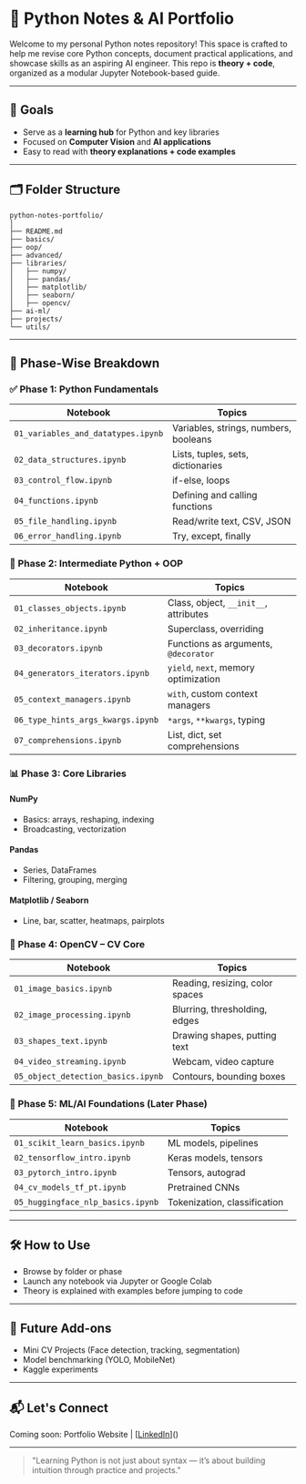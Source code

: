 # 📘 Python Notes & AI Portfolio

Welcome to my personal Python notes repository! This space is crafted to help me revise core Python concepts, document practical applications, and showcase skills as an aspiring AI engineer. This repo is **theory + code**, organized as a modular Jupyter Notebook-based guide.

---

## 🎯 Goals
- Serve as a **learning hub** for Python and key libraries
- Focused on **Computer Vision** and **AI applications**
- Easy to read with **theory explanations + code examples**

---

## 🗂️ Folder Structure
```
python-notes-portfolio/
│
├── README.md
├── basics/
├── oop/
├── advanced/
├── libraries/
│   ├── numpy/
│   ├── pandas/
│   ├── matplotlib/
│   ├── seaborn/
│   ├── opencv/
├── ai-ml/
├── projects/
└── utils/
```

---

## 🔢 Phase-Wise Breakdown

### ✅ Phase 1: Python Fundamentals
| Notebook | Topics |
|----------|--------|
| `01_variables_and_datatypes.ipynb` | Variables, strings, numbers, booleans |
| `02_data_structures.ipynb` | Lists, tuples, sets, dictionaries |
| `03_control_flow.ipynb` | if-else, loops |
| `04_functions.ipynb` | Defining and calling functions |
| `05_file_handling.ipynb` | Read/write text, CSV, JSON |
| `06_error_handling.ipynb` | Try, except, finally |

### 🧱 Phase 2: Intermediate Python + OOP
| Notebook | Topics |
|----------|--------|
| `01_classes_objects.ipynb` | Class, object, `__init__`, attributes |
| `02_inheritance.ipynb` | Superclass, overriding |
| `03_decorators.ipynb` | Functions as arguments, `@decorator` |
| `04_generators_iterators.ipynb` | `yield`, `next`, memory optimization |
| `05_context_managers.ipynb` | `with`, custom context managers |
| `06_type_hints_args_kwargs.ipynb` | `*args`, `**kwargs`, typing |
| `07_comprehensions.ipynb` | List, dict, set comprehensions |

### 📊 Phase 3: Core Libraries
#### NumPy
- Basics: arrays, reshaping, indexing
- Broadcasting, vectorization

#### Pandas
- Series, DataFrames
- Filtering, grouping, merging

#### Matplotlib / Seaborn
- Line, bar, scatter, heatmaps, pairplots

### 🎥 Phase 4: OpenCV – CV Core
| Notebook | Topics |
|----------|--------|
| `01_image_basics.ipynb` | Reading, resizing, color spaces |
| `02_image_processing.ipynb` | Blurring, thresholding, edges |
| `03_shapes_text.ipynb` | Drawing shapes, putting text |
| `04_video_streaming.ipynb` | Webcam, video capture |
| `05_object_detection_basics.ipynb` | Contours, bounding boxes |

### 🤖 Phase 5: ML/AI Foundations (Later Phase)
| Notebook | Topics |
|----------|--------|
| `01_scikit_learn_basics.ipynb` | ML models, pipelines |
| `02_tensorflow_intro.ipynb` | Keras models, tensors |
| `03_pytorch_intro.ipynb` | Tensors, autograd |
| `04_cv_models_tf_pt.ipynb` | Pretrained CNNs |
| `05_huggingface_nlp_basics.ipynb` | Tokenization, classification |

---

## 🛠️ How to Use
- Browse by folder or phase
- Launch any notebook via Jupyter or Google Colab
- Theory is explained with examples before jumping to code

---

## 🚀 Future Add-ons
- Mini CV Projects (Face detection, tracking, segmentation)
- Model benchmarking (YOLO, MobileNet)
- Kaggle experiments

---

## 📬 Let's Connect
Coming soon: Portfolio Website | [[LinkedIn](https://www.linkedin.com/in/shaheer-siddiqui-2931b6212)]()

---

> "Learning Python is not just about syntax — it’s about building intuition through practice and projects."

